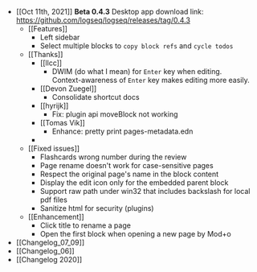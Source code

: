 - [[Oct 11th, 2021]]
  **Beta 0.4.3**
  Desktop app download link: https://github.com/logseq/logseq/releases/tag/0.4.3
	- [[Features]]
		- Left sidebar
		- Select multiple blocks to `copy block refs` and `cycle todos`
	- [[Thanks]]
		- [[llcc]]
			- DWIM (do what I mean) for `Enter` key when editing.  
			  Context-awareness of `Enter` key makes editing more easily.
		- [[Devon Zuegel]]
			- Consolidate shortcut docs
		- [[hyrijk]]
			- Fix: plugin api moveBlock not working
		- [[Tomas Vik]]
			- Enhance: pretty print pages-metadata.edn
		-
	- [[Fixed issues]]
		- Flashcards wrong number during the review
		- Page rename doesn't work for case-sensitive pages
		- Respect the original page's name in the block content
		- Display the edit icon only for the embedded parent block
		- Support raw path under win32 that includes backslash for local pdf files
		- Sanitize html for security (plugins)
	- [[Enhancement]]
		- Click title to rename a page
		- Open the first block when opening a new page by Mod+o
- [[Changelog_07_09]]
- [[Changelog_06]]
- [[Changelog 2020]]